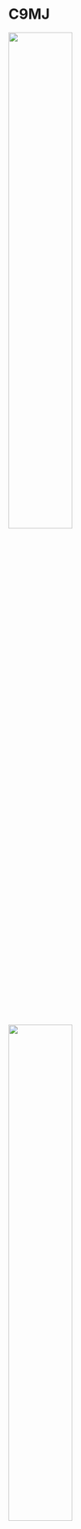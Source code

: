 # C9MJ

<img src="https://github.com/452MJ/C9MJ/blob/master/screenshots/live_roomlist.jpg" width = "50%"/>

<img src="https://github.com/452MJ/C9MJ/blob/master/screenshots/user.jpg" width = "50%"/>
